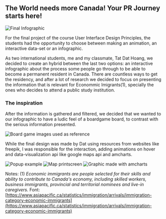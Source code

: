 
## The World needs more Canada! Your PR Journey starts here!

![Final Infographic]({{site.baseurl}}//final-infographic.png)

For the final project of the course User Interface Design Principles, the students had the opportunity to choose between making an animation, an interactive data-set or an infographic. 

As two international students, me and my classmate, Tat Dat Hoang, we decided to create an hybrid between the last two options: an interactive infographic about the process some people go through to be able to become a permanent resident in Canada. There are countless ways to get the residency, and after a lot of research we decided to focus on presenting the information that is relevant for Econommic Imigrants(1), specially the ones who decides to attend a public study institution.


### The inspiration

After the information is gathered and filtered, we decided that we wanted to our infographic to have a ludic feel of a boardgame board, to contrast with the serious information presented.

![Board game images used as reference]({{site.baseurl}}//inspiracao-web.png)

While the final design was made by Dat using resources from websites like freepik, I was responsible for the interaction, adding animations on hover and data-visualization api like google maps api and amcharts.

![Popup example]({{site.baseurl}}//popup-example.png)
![Map printscreen]({{site.baseurl}}//map.png)
![Graphic made with amcharts]({{site.baseurl}}//graphic.png)


Notes:
(1) _Economic immigrants are people selected for their skills and ability to contribute to Canada's economy, including skilled workers, business immigrants, provincial and territorial nominees and live-in caregivers._
Font: [https://www.asiapacific.ca/statistics/immigration/arrivals/immigration-category-economic-immigrants](https://www.asiapacific.ca/statistics/immigration/arrivals/immigration-category-economic-immigrants)
